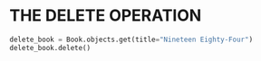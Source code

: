 # THE DELETE OPERATION

```Python
delete_book = Book.objects.get(title="Nineteen Eighty-Four")
delete_book.delete()